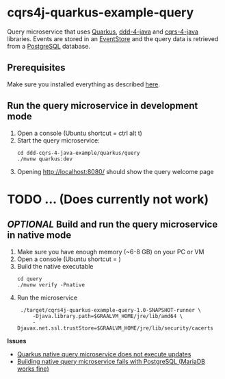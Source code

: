 # cqrs4j-quarkus-example-query
Query microservice that uses [Quarkus](https://quarkus.io/), [ddd-4-java](https://github.com/fuinorg/ddd-4-java) and [cqrs-4-java](https://github.com/fuinorg/cqrs-4-java) libraries. Events are stored in an [EventStore](https://eventstore.org/) and the query data is retrieved from a [PostgreSQL](https://www.postgresql.org/) database.

## Prerequisites
Make sure you installed everything as described [here](../../../../).

## Run the query microservice in development mode
1. Open a console (Ubuntu shortcut = ctrl alt t)
2. Start the query microservice:   
   ```
   cd ddd-cqrs-4-java-example/quarkus/query
   ./mvnw quarkus:dev
   ```
3. Opening [http://localhost:8080/](http://localhost:8080/) should show the query welcome page


# TODO ... (Does currently not work)

## *OPTIONAL* Build and run the query microservice in native mode
1. Make sure you have enough memory (~6-8 GB) on your PC or VM
2. Open a console (Ubuntu shortcut = <ctrl><alt><t>)
3. Build the native executable 
   ```
   cd query
   ./mvnw verify -Pnative
   ```
4. Run the microservice
   ```
    ./target/cqrs4j-quarkus-example-query-1.0-SNAPSHOT-runner \
        -Djava.library.path=$GRAALVM_HOME/jre/lib/amd64 \
        -Djavax.net.ssl.trustStore=$GRAALVM_HOME/jre/lib/security/cacerts
   ```

**Issues**
- [Quarkus native query microservice does not execute updates](https://github.com/fuinorg/ddd-cqrs-4-java-example/issues/1)
- [Building native query microservice fails with PostgreSQL (MariaDB works fine)](https://github.com/fuinorg/ddd-cqrs-4-java-example/issues/3)
